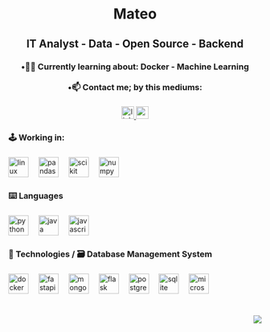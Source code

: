 <h1 align="center">Mateo</h1>

###

<h2 align="center">IT Analyst - Data - Open Source - Backend</h2>

###

<h3 align="center">•👨‍💻 Currently learning about: Docker - Machine Learning<br><br>•📫 Contact me; by this mediums:</h3>

###

<div align="center">
  <a href="https://www.linkedin.com/in/mateo-se-arias/" target="_blank">
    <img src="https://img.shields.io/static/v1?message=LINKEDIN&logo=linkedin&label=&color=0077B5&logoColor=white&labelColor=&style=for-the-badge" height="25" alt="linkedin logo"  />
  </a>
  <a href="https://mail.google.com/mail/u/0/?fs=1&to=mateo.se.arias@gmail.com&su=Quiero+saber+m%C3%A1s&tf=cm" target="_blank">
    <img src="https://img.shields.io/static/v1?message=Gmail&logo=gmail&label=&color=D14836&logoColor=white&labelColor=&style=for-the-badge" height="25" alt="gmail logo"  />
  </a>
</div>

###

<h3 align="left">🕹️ Working in:</h3>

###

<div align="left">
  <img src="https://img.shields.io/badge/Linux-FCC624?logo=linux&logoColor=black&style=for-the-badge" height="40" alt="linux logo"  />
  <img width="12" />
  <img src="https://img.shields.io/badge/pandas-150458?logo=pandas&logoColor=white&style=for-the-badge" height="40" alt="pandas logo"  />
  <img width="12" />
  <img src="https://img.shields.io/badge/scikit%20learn-F7931E?style=for-the-badge&logo=scikit-learn&logoColor=white" height="40" alt="scikit logo">
  <img width="12" />
  <img src="https://img.shields.io/badge/NumPy-013243?logo=numpy&logoColor=white&style=for-the-badge" height="40" alt="numpy logo"  />
</div>

###

<h3 align="left">⌨️ Languages</h3>

###

<div align="left">
  <img src="https://cdn.jsdelivr.net/gh/devicons/devicon/icons/python/python-original.svg" height="40" alt="python logo"  />
  <img width="12" />
  <img src="https://cdn.jsdelivr.net/gh/devicons/devicon/icons/java/java-original.svg" height="40" alt="java logo"  />
  <img width="12" />
  <img src="https://skillicons.dev/icons?i=js" height="40" alt="javascript logo"  />
</div>

###

<h3 align="left">🔭 Technologies / 🗃️ Database Management System</h3>

###

<div align="left">
  <img src="https://cdn.jsdelivr.net/gh/devicons/devicon@latest/icons/docker/docker-original.svg" height="40" alt="docker logo"  />
  <img width="12" />        
  <img src="https://cdn.simpleicons.org/fastapi/009688" height="40" alt="fastapi logo"  />
  <img width="12" />
  <img src="https://cdn.jsdelivr.net/gh/devicons/devicon/icons/mongodb/mongodb-original.svg" height="40" alt="mongodb logo"  />
  <img width="12" />
  <img src="https://skillicons.dev/icons?i=flask" height="40" alt="flask logo"  />
  <img width="12" />
  <img src="https://cdn.jsdelivr.net/gh/devicons/devicon/icons/postgresql/postgresql-original.svg" height="40" alt="postgresql logo"  />
  <img width="12" />
  <img src="https://skillicons.dev/icons?i=sqlite" height="40" alt="sqlite logo"  />
  <img width="12" />
  <img src="https://cdn.jsdelivr.net/gh/devicons/devicon/icons/microsoftsqlserver/microsoftsqlserver-plain.svg" height="40" alt="microsoftsqlserver logo"  />
</div>

###

<br clear="both">

<div align="right">
  <img src="https://visitor-badge.laobi.icu/badge?page_id=m4tware.m4tware&left_text=%F0%9F%91%80"  />
</div>

###
